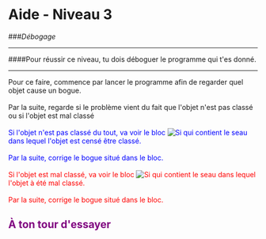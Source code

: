 # Aide - Niveau 3
###_Débogage_

---

####Pour réussir ce niveau, tu dois déboguer le programme qui t'es donné.

---

Pour ce faire, commence par lancer le programme afin de regarder quel objet cause un bogue.<br><br>
Par la suite, regarde si le problème vient du fait que l'objet n'est pas classé ou si l'objet est mal classé<br><br>
<span style="color: blue">Si l'objet n'est pas classé du tout, va voir le bloc ![Si][bloc_si_] qui contient le seau dans lequel l'objet est censé être classé.<br><br>
Par la suite, corrige le bogue situé dans le bloc.</span><br><br>
<span style="color: red">Si l'objet est mal classé, va voir le bloc ![Si][bloc_si_] qui contient le seau dans lequel l'objet à été mal classé.<br><br>
Par la suite, corrige le bogue situé dans le bloc.</span>

## <span style="color: #800080">À ton tour d'essayer</span>
[bloc_si_]: img/logique_condition_if.png
